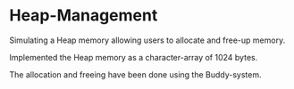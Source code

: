 # Heap-Management
Simulating a Heap memory allowing users to allocate and free-up memory. 

Implemented the Heap memory as a character-array of 1024 bytes. 

The allocation and freeing have been done using the Buddy-system. 
